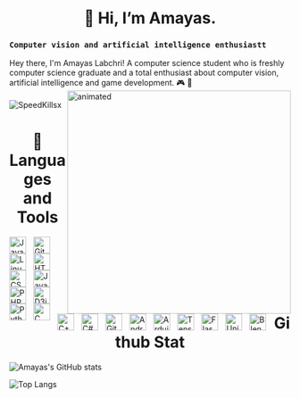 # <h1 align="center"> 👋 Hi, I’m Amayas.</h1>
### `Computer vision and artificial intelligence enthusiastt`
Hey there, I'm Amayas Labchri! A computer science student who is freshly computer science graduate and a total enthusiast about computer vision, artificial intelligence and game development. 🎮 🚀
<br/>
<img align="right" src="https://github.com/SpeedKillsx/SpeedKillsx/blob/main/giphy.gif" alt="animated" height="400" width="400"  />
<br/>
<img align="left" src="https://komarev.com/ghpvc/?username=SpeedKillsx&label=Profile%20views&color=0e75b6&style=flat" alt="SpeedKillsx" /> 
<br/>
<h1 align="center" >🧰Languages and Tools</h1>
<img align="left" alt="Java" width="30px" style="padding-right:10px;" src="https://cdn.jsdelivr.net/gh/devicons/devicon/icons/java/java-original.svg"/>
<img align="left" alt="Git" width="30px" style="padding-right:10px;" src="https://cdn.jsdelivr.net/gh/devicons/devicon/icons/git/git-original.svg" />
<img align="left" alt="Linux" width="30px" style="padding-right:10px;" src="https://cdn.jsdelivr.net/gh/devicons/devicon/icons/linux/linux-original.svg" />
<img align="left" alt="HTML" width="30px" style="padding-right:10px;" src="https://cdn.jsdelivr.net/gh/devicons/devicon/icons/html5/html5-plain.svg" />
<img align="left" alt="CSS" width="30px" style="padding-right:10px;" src="https://cdn.jsdelivr.net/gh/devicons/devicon/icons/css3/css3-plain.svg" />
<img align="left" alt="JavaScript" width="30px" style="padding-right:10px;" src="https://cdn.jsdelivr.net/gh/devicons/devicon/icons/javascript/javascript-plain.svg" />
<img align="left" alt="PHP" width="30px" style="padding-right:10px;" src="https://cdn.jsdelivr.net/gh/devicons/devicon/icons/php/php-plain.svg" />
<img  align="left" alt="D3js" width="30px" style="padding-right:10px" src="https://cdn.jsdelivr.net/gh/devicons/devicon/icons/d3js/d3js-plain.svg" />
<img align="left" alt="Python" width="30px" style="padding-right:10px;" src="https://cdn.jsdelivr.net/gh/devicons/devicon/icons/python/python-original.svg" />
<img  align="left" alt="C" width="30px" style="padding-right:10px;"   src="https://cdn.jsdelivr.net/gh/devicons/devicon/icons/c/c-original.svg" />
<img align="left" alt="C++" width="30px" style="padding-right:10px;" src="https://cdn.jsdelivr.net/gh/devicons/devicon/icons/cplusplus/cplusplus-original.svg" />
<img align="left" alt="C#" width="30px" style="padding-right:10px;" src="https://cdn.jsdelivr.net/gh/devicons/devicon/icons/csharp/csharp-original.svg" />
<img align="left" alt="GitHub" width="30px" style="padding-right:10px;" src="https://cdn.jsdelivr.net/gh/devicons/devicon/icons/github/github-original.svg" />
<img align="left" alt="Android-studio" width="30px" style="padding-right:10px;" src="https://cdn.jsdelivr.net/gh/devicons/devicon/icons/androidstudio/androidstudio-original.svg" />
<img align="left" alt="Arduino" width="30px" style="padding-right:10px;"  src="https://cdn.jsdelivr.net/gh/devicons/devicon/icons/arduino/arduino-original-wordmark.svg" />
<img align="left" alt="Tensorflow" width="30px" style="padding-right:10px;" src="https://cdn.jsdelivr.net/gh/devicons/devicon/icons/tensorflow/tensorflow-original.svg" />
<img  align="left" alt="Flask" width="30px" style="padding-right:10px;" src="https://cdn.jsdelivr.net/gh/devicons/devicon/icons/flask/flask-original.svg" />
<img align="left" alt="Unity" width="30px" style="padding-right:10px;" src="https://cdn.jsdelivr.net/gh/devicons/devicon/icons/blender/blender-original.svg" />
<img align="left" alt="Blender" width="30px" style="padding-right:10px;"  src="https://cdn.jsdelivr.net/gh/devicons/devicon/icons/unity/unity-original-wordmark.svg" />
<br/>
<br/>
<h1 align="center"> Github Stat </h1>

![Amayas's GitHub stats](https://github-readme-stats.vercel.app/api?username=SpeedKillsx&show_icons=true&theme=transparent)

![Top Langs](https://github-readme-stats.vercel.app/api/top-langs/?username=SpeedKillsx&hide_progress=false)
<!---
SpeedKillsx/SpeedKillsx is a ✨ special ✨ repository because its `README.md` (this file) appears on your GitHub profile.
You can click the Preview link to take a look at your changes.
--->
